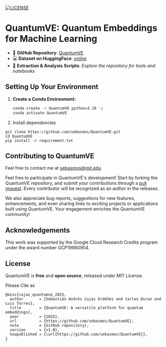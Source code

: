 [![LICENSE](https://img.shields.io/badge/license-MIT-blue.svg)](https://github.com/sebasmos/QuantumVE/blob/main/LICENSE)

# QuantumVE: Quantum Embeddings for Machine Learning

- 📂 **GitHub Repository**: [QuantumVE](https://github.com/sebasmos/QuantumVE)
- 💻 **Dataset on HuggingFace**: [*online*](https://huggingface.co/datasets/sebasmos/QuantumEmbeddings)
- 🚀 **Extraction & Analysis Scripts**: *Explore the repository for tools and notebooks*

## Setting Up Your Environment

1. **Create a Conda Environment:**
   ```bash
   conda create -n QuantumVE python=3.10 -y
   conda activate QuantumVE

2. Install dependencies

```
git clone https://github.com/sebasmos/QuantumVE.git
cd QuantumVE
pip install -r requirement.txt
```

## Contributing to QuantumVE

Feel free to contact me at sebasmos@mit.edu 

Feel free to participate in QuantumVE's development!  Start by forking the QuantumVE repository, and submit your contributions through a [pull request](https://help.github.com/articles/about-pull-requests/). Every contributor will be recognized as an author in the releases. 

We also appreciate bug reports, suggestions for new features, enhancements, and even sharing links to exciting projects or applications built using QuantumVE. Your engagement enriches the QuantumVE community!


## Acknowledgements

This work was supported by the Google Cloud Research Credits program under the award number GCP19980904.

## License

QuantumVE is **free** and **open source**, released under MIT License.


Please Cite as 

```
@misc{cajas_quantumve_2025,
  author       = {Sebastián Andrés Cajas Ordóñez and Carlos Duran and Luis Torres},
  title        = {QuantumVE: A versatile platform for quantum embeddings},
  year         = {2025},
  url          = {https://github.com/sebasmos/QuantumVE},
  note         = {GitHub repository},
  version      = {v1.0},
  howpublished = {\url{https://github.com/sebasmos/QuantumVE}},
}
`
